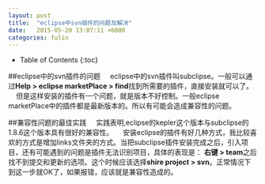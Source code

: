 ```yaml
---
layout: post
title:  "eclipse中svn插件的问题及解决"
date:   2015-05-20 13:07:11 +0800
categories: fulin
---
```


* Table of Contents
{:toc}

##eclipse中的svn插件的问题
&nbsp;&nbsp;&nbsp;&nbsp;eclipse中的svn插件叫subclipse。一般可以通过**Help > eclipse marketPlace > find**找到所需要的插件，直接安装就可以了。
&nbsp;&nbsp;&nbsp;&nbsp;但是这样安装的插件有一个问题，就是版本不好控制。一般eclipse marketPlace中的插件都是最新版本的。所以有可能会造成兼容性的问题。

##兼容性问题的最佳实践
&nbsp;&nbsp;&nbsp;&nbsp;实践表明,eclipse的kepler这个版本与subclipse的1.8.6这个版本具有很好的兼容性。
&nbsp;&nbsp;&nbsp;&nbsp;安装eclipse的插件有好几种方式，我比较喜欢的方式是增加links文件夹的方式。当把subclipse插件安装完成之后，引入项目，还有可能遇到的问题是插件无法识别项目，具体的表现是：
**右键 > team**之后找不到提交和更新的选项。这个时候应该选择**shire project > svn**。正常情况下到这一步就OK了，如果报错，应该就是兼容性造成的。







